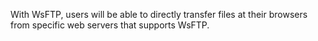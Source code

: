 With WsFTP, users will be able to directly transfer files at their browsers from specific web servers that supports WsFTP.